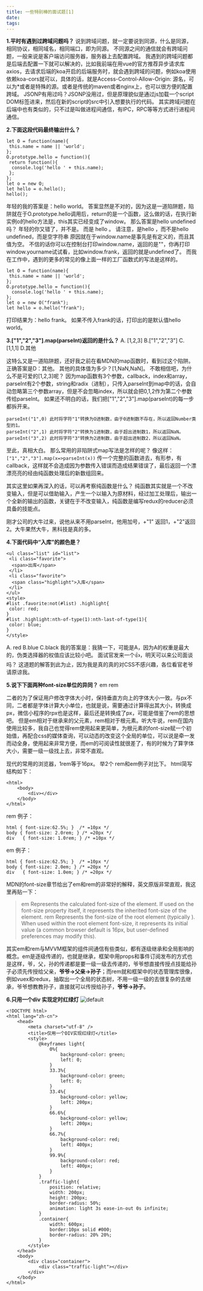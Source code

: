 ```yaml
---
title: 一些特别棒的面试题[1]
date: 
tags: 
---
```


**1.平时有遇到过跨域问题吗？**
说到跨域问题，就一定要说到同源，什么是同源，相同协议，相同域名，相同端口，即为同源。
不同源之间的通信就会有跨域问题，一般来说是客户端访问服务器，服务器上去配置跨域。
我遇到的跨域问题都是后端去配置一下就可以解决的，比如我前端在用vue的官方推荐异步请求库axios，去请求后端的koa开启的后端服务时，就会遇到跨域的问题，例如koa使用依赖koa-cors就可以，具体的话，就是Access-Control-Allow-Origin: 源名，可以为*或者是特殊的源。或者是传统的maven或者nginx上，也可以很方便的配置跨域。
JSONP有用过吗？JSONP没用过，但是原理貌似是通过js加载一个script DOM标签进来，然后在新的script的src中引入想要执行的代码。
其实跨域问题在后端中也有类似的，只不过是叫做进程间通信，有IPC，RPC等等方式进行进程间通信。

**2.下面这段代码最终输出什么？**
```
let O = function(name){
 this.name = name || 'world';
};
O.prototype.hello = function(){
 return function(){
  console.log('hello ' + this.name);
 };
};
let o = new O;
let hello = o.hello();
hello();
```


年轻的我的答案是：hello world。
答案显然是不对的，因为这是一道陷阱题，陷阱就在于O.prototype.hello调用后，return的是一个函数，这么做的话，在执行新实例o的hello方法是，this其实已经变成了window。
那么答案是hello undefined吗？
年轻的你又错了，并不是。
而是 hello     。
请注意，是hello     ，而不是hello undefined，而是空字符串
原因就在于window.name是事先是有定义的，而且其值为空。
不信的话你可以在控制台打印window.name，返回的是""，你再打印window.yourname试试看，比如window.frank，返回的就是undefined了。
而我在工作中，遇到的更多的常见的像上面一样的工厂函数式的写法是这样的。
```
let O = function(name){
 this.name = name || 'world';
};
O.prototype.hello = function(){
  console.log('hello ' + this.name);
};
let o = new O("frank");
let hello = o.hello("frank");
```
打印结果为：hello frank。
如果不传入frank的话，打印出的是默认值hello world。

**3.["1","2","3"].map(parseInt)返回的是什么？**
A. [1,2,3] B.["1","2","3"] C.[1,1,1] D.其他


这特么又是一道陷阱题，还好我之前在看MDN的map函数时，看到过这个陷阱。
正确答案是D：其他。
其他的具体值为多少？[1,NaN,NaN]。
不敢相信吧，为什么不是可爱的[1,2,3]呢？
因为map函数有3个参数，callback，index和array，parseInt有2个参数，string和radix（进制），只传入parseInt到map中的话，会自动忽略第三个参数array，但是不会忽略index，所以就会把0,1,2作为第二个参数传给parseInt。
如果还不明白的话，我们把["1","2","3"].map(parseInt)的每一步都拆开来。

```
parseInt("1",0) 此时将字符"1"转换为O进制数，由于0进制数不存在，所以返回Number类型的1。
parseInt("2",1) 此时将字符"2"转换为1进制数，由于超出进制数1，所以返回NaN。
parseInt("3",2) 此时将字符"3"转换为2进制数，由于超出进制数2，所以返回NaN。
```

至此，真相大白。
那么常用的非陷阱式map写法是怎样的呢？
像这样：`["1","2","3"].map(x=>parseInt(x))`
传一个完整的函数进去，有形参，有callback，这样就不会造成因为参数传入错误而造成结果错误了，最后返回一个漂漂亮亮的经由纯函数处理后的新数组回来。

其实这里如果再深入的话，可以再考察纯函数是什么？
纯函数其实就是一个不改变输入，但是可以借助输入，产生一个以输入为原材料，经过加工处理后，输出一个全新的输出的函数，关键在于不改变输入，纯函数是编写redux的reducer必须具备的技能点。

刚才公司的大牛过来，说他从来不用parseInt，他用加号，+"1" 返回1，+"2"返回2。大牛果然大牛，黑科技是真的多。

**4.下面代码中“入库”的颜色是？**
```
<ul class="list" id="list">
 <li class="favorite">
  <span>出库</span>
 </li>
 <li class="favorite">
  <span class="highlight">入库</span>
 </li>
</ul>
<style>
#list .favorite:not(#list) .highlight{
 color: red;
}
#list .highlight:nth-of-type(1):nth-last-of-type(1){
 color: blue;
}
</style>
```
A.	red    B.blue    C.black
我的答案是：我猜一下，可能是A，因为A的权重是最大的，伪类选择器的权值应该比较小吧。
面试官发来一个👍，明天可以来公司面谈吗？
这道题的解答到此为止，因为我是真的真的对CSS不感兴趣，各位看官老爷请原谅我。

**5.说下下面两种font-size单位的异同？**
em rem

二者的为了保证用户修改字体大小时，保持垂直方向上的字体大小一致。与px不同，二者都是字体计算大小单位，也就是说，需要通过计算得出其大小，转换成px，微信小程序的rpx也是这样，最后还是转换成了px，可能是借鉴了rem的思想吧。
但是em相对于继承来的父元素，rem相对于根元素。听大牛说，rem在国内使用比较多，我自己也觉得rem使用起来更简单，为根元素的font-size赋一个初始值，再配合css的媒体查询，可以动态的改变这个全局的单位，可以说是牵一发而动全身，使用起来非常方便，而em的可阅读性就很差了，有的时候为了算字体大小，需要一级一级找上去，非常不直观。

现代的常用的浏览器，1rem等于16px。
举2个 rem和em例子对比下。
html简写结构如下：
```
<html>
    <body>
        <div></div>
    </body>
</html>
```
rem 例子：
```
html { font-size:62.5%; }  /* =10px */
body { font-size: 2.0rem; } /* =20px */
div   { font-size: 1.0rem; } /* =10px */
```

em 例子：
```
html { font-size:62.5%; }  /* =10px */
body { font-size: 2.0em; } /* =20px */
div   { font-size: 1.0em; } /* =20px */
```

MDN的font-size章节给出了em和rem的非常好的解释，英文原版非常直观，我这里再贴一下：

> em
> Represents the calculated font-size of the element. If used on the font-size property itself, it represents the inherited font-size of the element.
> rem
> Represents the font-size of the root element (typically <html>). When used within the root element font-size, it represents its initial value (a common browser default is 16px, but user-defined preferences may modify this).

其实em和rem与MVVM框架的组件间通信有些类似，都有逐级继承和全局影响的概念。em是逐级传递的，也就是继承，框架中用props和事件订阅发布的方式也是这样，爷，父，孙的传递都是要一级一级去传递的，爷爷想直接传授点技能给孙子必须先传授给父亲，**爷爷→父亲→孙子**；而rem就和框架中的状态管理库很像，例如vuex和redux，抽取出一个全局的状态树，不用一级一级的去很复杂的去继承，爷爷想教教孙子，直接就可以传授给孙子，**爷爷→孙子**。

**6.只用一个div 实现定时红绿灯**
![default](https://user-images.githubusercontent.com/19262750/36886276-8dd34e86-1e26-11e8-9694-63e5b9e815d5.gif)
```
<!DOCTYPE html>
<html lang="zh-cn">
    <head>
        <meta charset="utf-8" />
        <title>仅用一个DIV实现红绿灯</title>
        <style>
        	@keyframes light{
        		0%{
        			background-color: green;
        			left: 0;
        		}
        		33.3%{
        			background-color: green;
        			left: 0;
        		}
        		33.4%{
        			background-color: yellow;
        			left: 200px;
        		}
        		66.6%{
        			background-color: yellow;
        			left: 200px;
        		}
        		66.7%{
        			background-color: red;
        			left: 400px;
        		}
        		99.9%{
	       			background-color: red;
        			left: 400px;
        		}
        	}
        	.traffic-light{
        		position: relative;
        		width: 200px;
        		height: 200px;
        		border-radius: 50%;
        		animation: light 3s ease-in-out 0s infinite;
        	}
        	.container{
        		width: 600px;
        		border:10px solid #000;
        		border-radius: 20% 20%;
        	}
        </style>
    </head>
    <body>
    	<div class="container">
    		<div class="traffic-light"></div>
    	</div>
    </body>
</html>
```